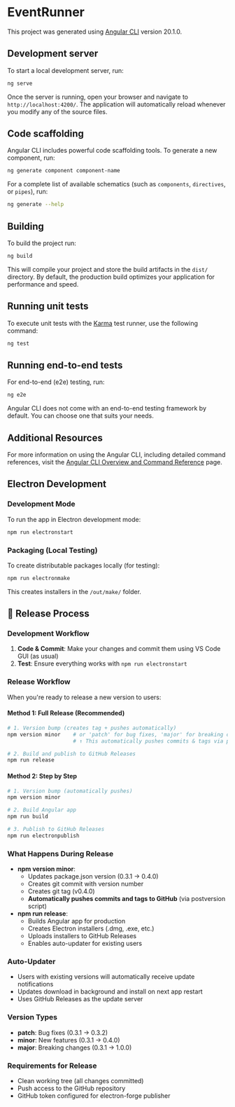 # EventRunner

This project was generated using [Angular CLI](https://github.com/angular/angular-cli) version 20.1.0.

## Development server

To start a local development server, run:

```bash
ng serve
```

Once the server is running, open your browser and navigate to `http://localhost:4200/`. The application will automatically reload whenever you modify any of the source files.

## Code scaffolding

Angular CLI includes powerful code scaffolding tools. To generate a new component, run:

```bash
ng generate component component-name
```

For a complete list of available schematics (such as `components`, `directives`, or `pipes`), run:

```bash
ng generate --help
```

## Building

To build the project run:

```bash
ng build
```

This will compile your project and store the build artifacts in the `dist/` directory. By default, the production build optimizes your application for performance and speed.

## Running unit tests

To execute unit tests with the [Karma](https://karma-runner.github.io) test runner, use the following command:

```bash
ng test
```

## Running end-to-end tests

For end-to-end (e2e) testing, run:

```bash
ng e2e
```

Angular CLI does not come with an end-to-end testing framework by default. You can choose one that suits your needs.

## Additional Resources

For more information on using the Angular CLI, including detailed command references, visit the [Angular CLI Overview and Command Reference](https://angular.dev/tools/cli) page.

## Electron Development

### Development Mode
To run the app in Electron development mode:

```bash
npm run electronstart
```

### Packaging (Local Testing)
To create distributable packages locally (for testing):

```bash
npm run electronmake
```
This creates installers in the `/out/make/` folder.

## 🚀 Release Process

### Development Workflow
1. **Code & Commit**: Make your changes and commit them using VS Code GUI (as usual)
2. **Test**: Ensure everything works with `npm run electronstart`

### Release Workflow
When you're ready to release a new version to users:

#### Method 1: Full Release (Recommended)
```bash
# 1. Version bump (creates tag + pushes automatically)
npm version minor    # or 'patch' for bug fixes, 'major' for breaking changes
                     # ↑ This automatically pushes commits & tags via postversion script

# 2. Build and publish to GitHub Releases
npm run release
```

#### Method 2: Step by Step
```bash
# 1. Version bump (automatically pushes)
npm version minor

# 2. Build Angular app
npm run build

# 3. Publish to GitHub Releases
npm run electronpublish
```

### What Happens During Release
- **npm version minor**: 
  - Updates package.json version (0.3.1 → 0.4.0)
  - Creates git commit with version number
  - Creates git tag (v0.4.0)
  - **Automatically pushes commits and tags to GitHub** (via postversion script)
- **npm run release**:
  - Builds Angular app for production
  - Creates Electron installers (.dmg, .exe, etc.)
  - Uploads installers to GitHub Releases
  - Enables auto-updater for existing users

### Auto-Updater
- Users with existing versions will automatically receive update notifications
- Updates download in background and install on next app restart
- Uses GitHub Releases as the update server

### Version Types
- **patch**: Bug fixes (0.3.1 → 0.3.2)
- **minor**: New features (0.3.1 → 0.4.0) 
- **major**: Breaking changes (0.3.1 → 1.0.0)

### Requirements for Release
- Clean working tree (all changes committed)
- Push access to the GitHub repository
- GitHub token configured for electron-forge publisher
